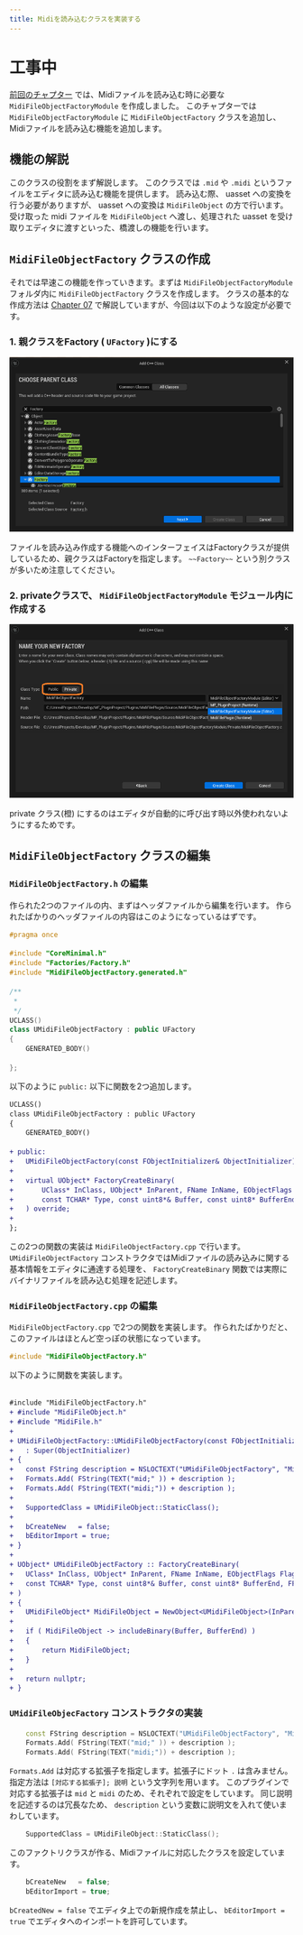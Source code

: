```yaml
---
title: Midiを読み込むクラスを実装する
---
```



# 工事中

[前回のチャプター](./11) では、Midiファイルを読み込む時に必要な `MidiFileObjectFactoryModule` を作成しました。
このチャプターでは `MidiFileObjectFactoryModule` に `MidiFileObjectFactory` クラスを追加し、Midiファイルを読み込む機能を追加します。

## 機能の解説

このクラスの役割をまず解説します。
このクラスでは `.mid` や `.midi` というファイルをエディタに読み込む機能を提供します。
読み込む際、 uasset への変換を行う必要がありますが、 uasset への変換は `MidiFileObject` の方で行います。
受け取った midi ファイルを `MidiFileObject` へ渡し、処理された uasset を受け取りエディタに渡すといった、橋渡しの機能を行います。

## `MidiFileObjectFactory` クラスの作成

それでは早速この機能を作っていきます。まずは `MidiFileObjectFactoryModule` フォルダ内に `MidiFileObjectFactory` クラスを作成します。
クラスの基本的な作成方法は [Chapter 07](./07) で解説していますが、今回は以下のような設定が必要です。

### 1. 親クラスをFactory ( `UFactory` )にする

![親クラスをFactoryに変更する](/images/books/ue_midi_file_plugin/12/01.png)

ファイルを読み込み作成する機能へのインターフェイスはFactoryクラスが提供しているため、親クラスはFactoryを指定します。
`~~Factory~~` という別クラスが多いため注意してください。

### 2. privateクラスで、 `MidiFileObjectFactoryModule` モジュール内に作成する

![privateクラスで `MidiFileObjectFactoryModule` 内に作成する](/images/books/ue_midi_file_plugin/12/02.png)

private クラス(橙) にするのはエディタが自動的に呼び出す時以外使われないようにするためです。

## `MidiFileObjectFactory` クラスの編集

### `MidiFileObjectFactory.h` の編集

作られた2つのファイルの内、まずはヘッダファイルから編集を行います。
作られたばかりのヘッダファイルの内容はこのようになっているはずです。

```cpp
#pragma once

#include "CoreMinimal.h"
#include "Factories/Factory.h"
#include "MidiFileObjectFactory.generated.h"

/**
 * 
 */
UCLASS()
class UMidiFileObjectFactory : public UFactory
{
	GENERATED_BODY()
	
};
```

以下のように `public:` 以下に関数を2つ追加します。

```diff cpp
UCLASS()
class UMidiFileObjectFactory : public UFactory
{
	GENERATED_BODY()

+ public:
+	UMidiFileObjectFactory(const FObjectInitializer& ObjectInitializer);
+	
+	virtual UObject* FactoryCreateBinary(
+		UClass* InClass, UObject* InParent, FName InName, EObjectFlags Flags, UObject* Context,
+		const TCHAR* Type, const uint8*& Buffer, const uint8* BufferEnd, FFeedbackContext* Warn
+	) override;
+	
};
```

この2つの関数の実装は `MidiFileObjectFactory.cpp` で行います。
`UMidiFileObjectFactory` コンストラクタではMidiファイルの読み込みに関する基本情報をエディタに通達する処理を、
`FactoryCreateBinary` 関数では実際にバイナリファイルを読み込む処理を記述します。

### `MidiFileObjectFactory.cpp` の編集

`MidiFileObjectFactory.cpp` で2つの関数を実装します。
作られたばかりだと、このファイルはほとんど空っぽの状態になっています。

```cpp
#include "MidiFileObjectFactory.h"
```

以下のように関数を実装します。

```diff cpp

#include "MidiFileObjectFactory.h"
+ #include "MidiFileObject.h"
+ #include "MidiFile.h"
+ 
+ UMidiFileObjectFactory::UMidiFileObjectFactory(const FObjectInitializer& ObjectInitializer)
+ 	: Super(ObjectInitializer)
+ {
+ 	const FString description = NSLOCTEXT("UMidiFileObjectFactory", "MidiFileAsset", "Midi File").ToString();
+ 	Formats.Add( FString(TEXT("mid;" )) + description );
+ 	Formats.Add( FString(TEXT("midi;")) + description );
+ 
+ 	SupportedClass = UMidiFileObject::StaticClass();
+ 	
+ 	bCreateNew   = false;
+ 	bEditorImport = true;
+ }
+ 
+ UObject* UMidiFileObjectFactory :: FactoryCreateBinary(
+ 	UClass* InClass, UObject* InParent, FName InName, EObjectFlags Flags, UObject* Context,
+ 	const TCHAR* Type, const uint8*& Buffer, const uint8* BufferEnd, FFeedbackContext* Warn
+ )
+ {
+ 	UMidiFileObject* MidiFileObject = NewObject<UMidiFileObject>(InParent, InClass, InName, Flags);
+ 
+ 	if ( MidiFileObject -> includeBinary(Buffer, BufferEnd) )
+ 	{
+ 		return MidiFileObject;
+ 	}
+ 
+ 	return nullptr;
+ }
```


### `UMidiFileObjecFactory` コンストラクタの実装

```cpp
 	const FString description = NSLOCTEXT("UMidiFileObjectFactory", "MidiFileAsset", "Midi File").ToString();
 	Formats.Add( FString(TEXT("mid;" )) + description );
 	Formats.Add( FString(TEXT("midi;")) + description );
```

`Formats.Add` は対応する拡張子を指定します。拡張子にドット `.` は含みません。
指定方法は `[対応する拡張子]; 説明` という文字列を用います。
このプラグインで対応する拡張子は `mid` と `midi` のため、それぞれで設定をしています。
同じ説明を記述するのは冗長なため、 `description` という変数に説明文を入れて使いまわしています。

```cpp
 	SupportedClass = UMidiFileObject::StaticClass();
```

このファクトリクラスが作る、Midiファイルに対応したクラスを設定しています。

```cpp
 	bCreateNew   = false;
 	bEditorImport = true;
```

`bCreatedNew = false` でエディタ上での新規作成を禁止し、
`bEditorImport = true` でエディタへのインポートを許可しています。